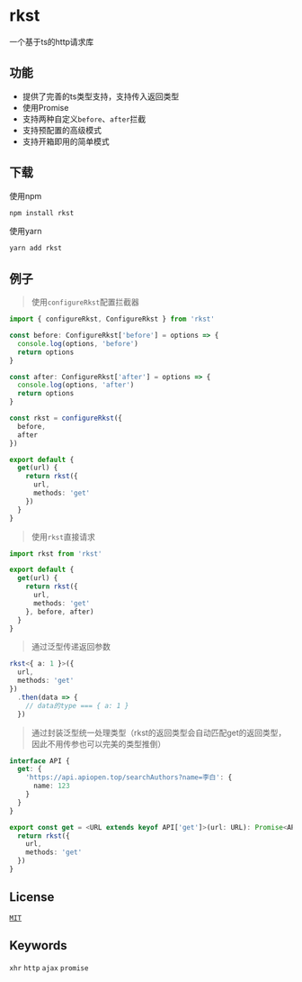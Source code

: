 # rkst

一个基于ts的http请求库

## 功能

- 提供了完善的ts类型支持，支持传入返回类型
- 使用Promise
- 支持两种自定义`before`、`after`拦截
- 支持预配置的高级模式
- 支持开箱即用的简单模式

## 下载

使用npm

```bash
npm install rkst
```

使用yarn

```bash
yarn add rkst
```

## 例子

> 使用`configureRkst`配置拦截器

```typescript
import { configureRkst, ConfigureRkst } from 'rkst'

const before: ConfigureRkst['before'] = options => {
  console.log(options, 'before')
  return options
}

const after: ConfigureRkst['after'] = options => {
  console.log(options, 'after')
  return options
}

const rkst = configureRkst({
  before,
  after
})

export default {
  get(url) {
    return rkst({
      url,
      methods: 'get'
    })
  }
}
```

> 使用`rkst`直接请求

```typescript
import rkst from 'rkst'

export default {
  get(url) {
    return rkst({
      url,
      methods: 'get'
    }, before, after)
  }
}
```

> 通过泛型传递返回参数

```typescript
rkst<{ a: 1 }>({
  url,
  methods: 'get'
})
  .then(data => {
    // data的type === { a: 1 }
  })
```

> 通过封装泛型统一处理类型（rkst的返回类型会自动匹配get的返回类型，因此不用传参也可以完美的类型推倒）

```typescript
interface API {
  get: {
    'https://api.apiopen.top/searchAuthors?name=李白': {
      name: 123
    }
  }
}

export const get = <URL extends keyof API['get']>(url: URL): Promise<API['get'][URL]> => {
  return rkst({
    url,
    methods: 'get'
  })
}

```

## License

[`MIT`](https://github.com/Asarua/rkst/LICENSE)

## Keywords

`xhr` `http` `ajax` `promise`
